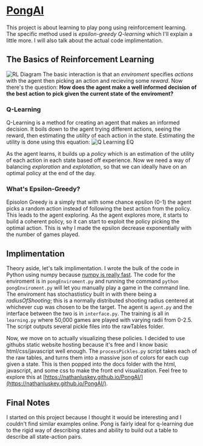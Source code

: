 # [PongAI](https://nathanluskey.github.io/PongAI/)
 This project is about learning to play pong using reinforcement learning. The specific method used is *epsilon-greedy Q-learning* which I'll explain a little more. I will also talk about the actual code implimentation.

## The Basics of Reinforcement Learning
![RL Diagram](https://www.kdnuggets.com/images/reinforcement-learning-fig1-700.jpg)
The basic interaction is that an *enviroment* specifies *actions* with the agent then picking an action and recieving some *reward*. Now there's the question: **How does the agent make a well informed decision of the best action to pick given the current state of the enviroment?**

 ### Q-Learning
 Q-Learning is a method for creating an agent that makes an informed decision. It boils down to the agent trying different actions, seeing the reward, then estimating the *utility* of each action in the state. Estimating the utility is done using this equation:
 ![Q Learning EQ](https://wikimedia.org/api/rest_v1/media/math/render/svg/678cb558a9d59c33ef4810c9618baf34a9577686)

 As the agent learns, it builds up a *policy* which is an estimation of the utility of each action in each state based off experience. Now we need a way of balancing *exploration* and *explotation*, so that we can ideally have on an optimal policy at the end of the day.

 ### What's Epsilon-Greedy?
Episolon Greedy is a simply that with some chance epsilon (0-1) the agent picks a random action instead of following the best action from the policy. This leads to the agent exploring. As the agent explores more, it starts to build a coherent policy, so it can start to exploit the policy picking the optimal action. This is why I made the epsilon decrease exponentially with the number of games played.


 ## Implimentation
Theory aside, let's talk implimentation. I wrote the bulk of the code in Python using numpy because [numpy is really fast](https://www.geeksforgeeks.org/why-numpy-is-faster-in-python/). The code for the enviroment is in ```pongEnviroment.py``` and running the command ```python pongEnviroment.py``` will let you manually play a game in the command line. The enviroment has stochastisticy built in with there being a *radiusOfShooting*; this is a normally distributed shooting radius centered at whichever cup was chosen to be the target. The agent is ```agent.py``` and the interface between the two is in ```interface.py```. The training is all in ```learning.py``` where 50,000 games are played with varying radii from 0-2.5. The script outputs several pickle files into the rawTables folder. 

Now, we move on to actually visualizing these policies. I decided to use githubs static website hosting because it's free and I know basic html/css/javascript well enough. The ```processPickles.py``` script takes each of the raw tables, and turns them into a massive json of colors for each cup given a state. This is then popped into the docs folder with the html, javascript, and some css to make the front end visualization. Feel free to explore this at [https://nathanluskey.github.io/PongAI/](https://nathanluskey.github.io/PongAI/). 

## Final Notes
I started on this project because I thought it would be interesting and I couldn't find similar examples online. Pong is fairly ideal for q-learning due to the rigid way of describing states and ability to build out a table to describe all state-action pairs. 